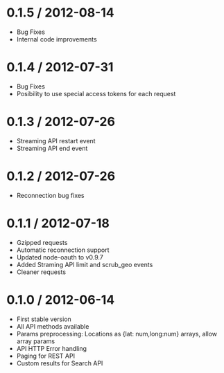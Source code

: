 0.1.5 / 2012-08-14
==================

  * Bug Fixes
  * Internal code improvements

0.1.4 / 2012-07-31
==================

  * Bug Fixes
  * Posibility to use special access tokens for each request

0.1.3 / 2012-07-26
==================

  * Streaming API restart event
  * Streaming API end event

0.1.2 / 2012-07-26
==================

  * Reconnection bug fixes

0.1.1 / 2012-07-18
==================

  * Gzipped requests  
  * Automatic reconnection support
  * Updated node-oauth to v0.9.7
  * Added Straming API limit and scrub_geo events
  * Cleaner requests

0.1.0 / 2012-06-14
==================

  * First stable version
  * All API methods available
  * Params preprocessing: Locations as {lat: num,long:num} arrays, allow array params
  * API HTTP Error handling
  * Paging for REST API
  * Custom results for Search API
